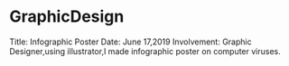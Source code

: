 # GraphicDesign
Title: Infographic Poster
Date: June 17,2019
Involvement: Graphic Designer,using illustrator,I made infographic poster on computer viruses.
